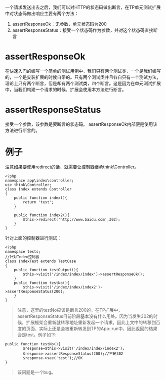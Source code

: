 一个请求发送出去之后，我们可以对HTTP的状态码做出断言，在TP单元测试扩展中对状态码做出响应主要有两个方法：
1. assertResponseOk：无参数，单元状态码为200
2. assertResponseStatus：接受一个状态码作为参数，并对这个状态码直接断言

#  assertResponseOk
在快速入门的编写一个简单的测试用例中，我们只有两个测试类，一个是我们编写的，一个是安装扩展的时候自带的。只有两个测试类并且各自只有一个测试方法，理论上只有两个断言，但是却有两个测试类，四个断言。这是因为在单元测试扩展中，当我们构建一个请求的时候，扩展会使用本方法进行断言。

# assertResponseStatus
接受一个参数，该参数是要断言的状态码。
assertResponseOk内部便是使用该方法进行断言的。


# 例子
注意如果要使用redirect的话，就需要让控制器继承think\Controller。
~~~
<?php
namespace app\index\controller;
use think\Controller;
class Index extends Controller
{
	public function index(){
		return 'test';
	}
	
	public function index2(){
		$this->redirect('http://www.baidu.com',302);
	}
}
~~~
针对上面的控制器进行测试：
~~~
<?php
namespace tests;
//针对Index控制器
class IndexTest extends TestCase
{
	public function testOutput(){
		$this->visit('/index/index/index')->assertResponseOk();
	}
	public function testNo(){
		$this->visit('/index/index/index2')->assertResponseStatus(200);
	}
}
~~~
>注意，这里的testNo应该是断言200的。在TP扩展中，assertResponseStatus目前阶段基本没有什么用处。因为当发生302的时候，扩展框架会重新就转移地址重新发起一个请求。因此上文中的转移到百度的页面，实际上还是会被重新转发到TP的App::run中，因此返回的结果会是test。例子如下:

~~~
public function testNo(){
		$response=$this->visit('/index/index/index2');
		$response->assertResponseStatus(200);//不是302
		$response->see('test');//OK
}
~~~
>该问题是一个bug。
